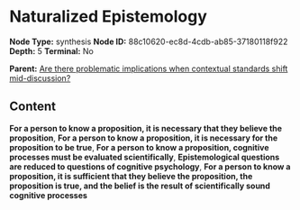 # Naturalized Epistemology

**Node Type:** synthesis
**Node ID:** 88c10620-ec8d-4cdb-ab85-37180118f922
**Depth:** 5
**Terminal:** No

**Parent:** [Are there problematic implications when contextual standards shift mid-discussion?](are-there-problematic-implications-when-contextual-standards-shift-mid-discussion-antithesis-f2308c2d-c122-4376-8025-9dd564f7bec5.md)

## Content

**For a person to know a proposition, it is necessary that they believe the proposition**, **For a person to know a proposition, it is necessary for the proposition to be true**, **For a person to know a proposition, cognitive processes must be evaluated scientifically**, **Epistemological questions are reduced to questions of cognitive psychology**, **For a person to know a proposition, it is sufficient that they believe the proposition, the proposition is true, and the belief is the result of scientifically sound cognitive processes**
